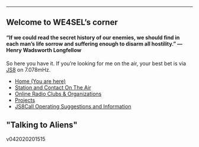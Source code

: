 
----------

## Welcome to WE4SEL’s corner 

#### “If we could read the secret history of our enemies, we should find in each man’s life sorrow and suffering enough to disarm all hostility.” ― Henry Wadsworth Longfellow

So here you have it. If you’re looking for me on the air, your best bet is via  [JS8](http://js8call.com/)  on 7.078mHz.

- [Home (You are here)](index.md)
-   [Station and Contact On The Air](ontheair.md)
-   [Online Radio Clubs & Organizations](hclubs.md)
-   [Projects](projects.md)
- [JS8Call Operating Suggestions and Information](js8opsuggestions.md)


##  "Talking to Aliens"
v042020201515
<!--stackedit_data:
eyJoaXN0b3J5IjpbMTE0NTE4NDQ2NywtMTYyMjA0ODM3Nyw2OD
k2NDA1MTIsLTc3NzI1MTg4MCwtMzM2ODI4MjAwLDE1MDAxNzg2
NTMsMjAzMzkxNTQsLTgyNjIwODQzNF19
-->